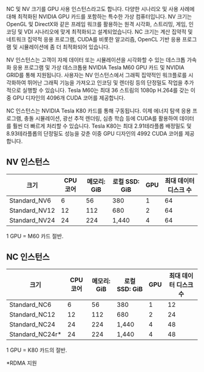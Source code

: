 NC 및 NV 크기를 GPU 사용 인스턴스라고도 합니다. 다양한 시나리오 및 사용 사례에 대해 최적화된 NVIDIA GPU 카드를 포함하는 특수한 가상 컴퓨터입니다. NV 크기는 OpenGL 및 DirectX와 같은 프레임 워크를 활용하는 원격 시각화, 스트리밍, 게임, 인코딩 및 VDI 시나리오에 맞게 최적화되고 설계되었습니다. NC 크기는 계산 집약적 및 네트워크 집약적 응용 프로그램, CUDA를 비롯한 알고리즘, OpenCL 기반 응용 프로그램 및 시뮬레이션에 좀 더 최적화되어 있습니다. 


NV 인스턴스는 고객이 자체 데이터 또는 시뮬레이션을 시각화할 수 있는 데스크톱 가속화 응용 프로그램 및 가상 데스크톱용 NVIDIA Tesla M60 GPU 카드 및 NVIDIA GRID를 통해 지원됩니다. 사용자는 NV 인스턴스에서 그래픽 집약적인 워크플로를 시각화하여 뛰어난 그래픽 기능을 가져오고 인코딩 및 렌더링 등의 단정밀도 작업을 추가적으로 실행할 수 있습니다. Tesla M60는 최대 36 스트림의 1080p H.264를 갖는 이중 GPU 디자인의 4096개 CUDA 코어를 제공합니다. 

NC 인스턴스는 NVIDIA Tesla K80 카드를 통해 구동됩니다. 이제 에너지 탐색 응용 프로그램, 충돌 시뮬레이션, 광선 추적 렌더링, 심층 학습 등에 CUDA를 활용하여 데이터를 훨씬 더 빠르게 처리할 수 있습니다. Tesla K80는 최대 2.91테라플롭 배정밀도 및 8.93테라플롭의 단정밀도 성능을 갖춘 이중 GPU 디자인의 4992 CUDA 코어를 제공합니다.

## <a name="nv-instances"></a>NV 인스턴스

| 크기 | CPU 코어 | 메모리: GiB | 로컬 SSD: GiB | GPU | 최대 데이터 디스크 수 |
| --- | --- | --- | --- | --- | --- |
| Standard_NV6 |6 |56 |380 | 1 | 64 |
| Standard_NV12 |12 |112 |680 | 2 | 64 |
| Standard_NV24 |24 |224 |1,440 | 4 | 64 |

1 GPU = M60 카드 절반.

## <a name="nc-instances"></a>NC 인스턴스

| 크기 | CPU 코어 | 메모리: GiB | 로컬 SSD: GiB | GPU | 최대 데이터 디스크 수 |
| --- | --- | --- | --- | --- | --- |
| Standard_NC6 |6 |56 | 380 | 1 | 12 |
| Standard_NC12 |12 |112 | 680 | 2 | 24 |
| Standard_NC24 |24 |224 | 1,440 | 4 | 48 |
| Standard_NC24r* |24 |224 | 1,440 | 4 | 48 |

1 GPU = K80 카드의 절반.

*RDMA 지원


